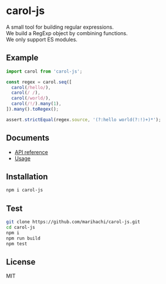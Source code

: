 # carol-js
A small tool for building regular expressions.  
We build a RegExp object by combining functions.  
We only support ES modules.  

## Example
```js
import carol from 'carol-js';

const regex = carol.seq([
  carol(/hello/),
  carol(/ /),
  carol(/world/),
  carol(/!/).many(1),
]).many().toRegex();

assert.strictEqual(regex.source, '(?:hello world(?:!)+)*');
```

## Documents
- [API reference](https://github.com/marihachi/carol-js/blob/3e5d29ffe37d7b4b827bbd59e3133627cac06e76/doc/api.md)
- [Usage](https://github.com/marihachi/carol-js/blob/3e5d29ffe37d7b4b827bbd59e3133627cac06e76/doc/usage.md)

## Installation
```sh
npm i carol-js
```

## Test
```sh
git clone https://github.com/marihachi/carol-js.git
cd carol-js
npm i
npm run build
npm test
```

## License
MIT
